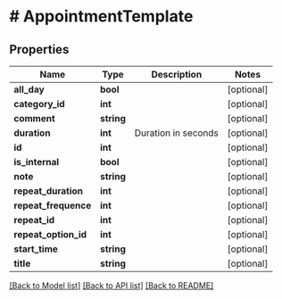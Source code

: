 # # AppointmentTemplate

## Properties

Name | Type | Description | Notes
------------ | ------------- | ------------- | -------------
**all_day** | **bool** |  | [optional]
**category_id** | **int** |  | [optional]
**comment** | **string** |  | [optional]
**duration** | **int** | Duration in seconds | [optional]
**id** | **int** |  | [optional]
**is_internal** | **bool** |  | [optional]
**note** | **string** |  | [optional]
**repeat_duration** | **int** |  | [optional]
**repeat_frequence** | **int** |  | [optional]
**repeat_id** | **int** |  | [optional]
**repeat_option_id** | **int** |  | [optional]
**start_time** | **string** |  | [optional]
**title** | **string** |  | [optional]

[[Back to Model list]](../../README.md#models) [[Back to API list]](../../README.md#endpoints) [[Back to README]](../../README.md)
